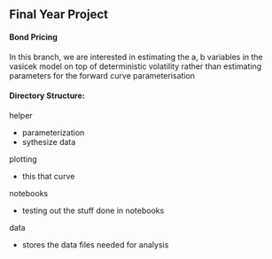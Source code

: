 ## Final Year Project
#### Bond Pricing

In this branch, we are interested in estimating the a, b variables in the vasicek model
on top of deterministic volatility rather than estimating parameters for the forward curve parameterisation

#### Directory Structure:

helper
* parameterization
* sythesize data

plotting
* this that curve

notebooks
* testing out the stuff done in notebooks

data
* stores the data files needed for analysis
